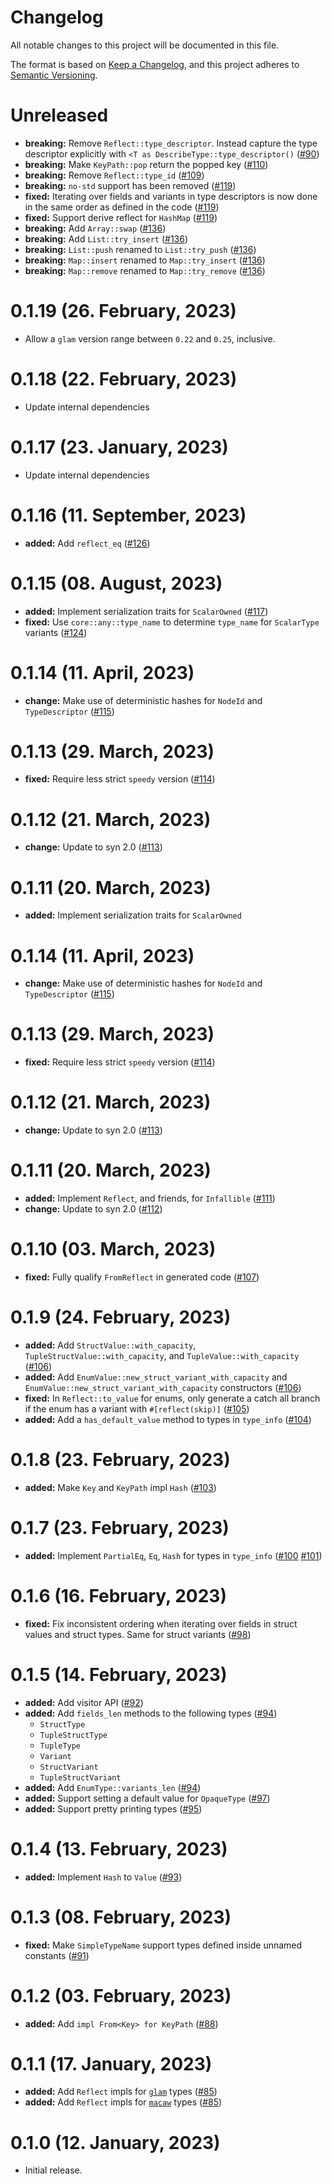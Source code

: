 # Changelog

All notable changes to this project will be documented in this file.

The format is based on [Keep a Changelog](https://keepachangelog.com/en/1.0.0/),
and this project adheres to [Semantic Versioning](https://semver.org/spec/v2.0.0.html).

# Unreleased

- **breaking:** Remove `Reflect::type_descriptor`. Instead capture the type
  descriptor explicitly with `<T as DescribeType::type_descriptor()` ([#90])
- **breaking:** Make `KeyPath::pop` return the popped key ([#110])
- **breaking:** Remove `Reflect::type_id` ([#109])
- **breaking:** `no-std` support has been removed ([#119])
- **fixed:** Iterating over fields and variants in type descriptors is now done
  in the same order as defined in the code ([#119])
- **fixed:** Support derive reflect for `HashMap` ([#119])
- **breaking:** Add `Array::swap` ([#136])
- **breaking:** Add `List::try_insert` ([#136])
- **breaking:** `List::push` renamed to `List::try_push` ([#136])
- **breaking:** `Map::insert` renamed to `Map::try_insert` ([#136])
- **breaking:** `Map::remove` renamed to `Map::try_remove` ([#136])

[#90]: https://github.com/EmbarkStudios/mirror-mirror/pull/90
[#110]: https://github.com/EmbarkStudios/mirror-mirror/pull/110
[#109]: https://github.com/EmbarkStudios/mirror-mirror/pull/109
[#119]: https://github.com/EmbarkStudios/mirror-mirror/pull/119
[#136]: https://github.com/EmbarkStudios/mirror-mirror/pull/136

# 0.1.19 (26. February, 2023)

- Allow a `glam` version range between `0.22` and `0.25`, inclusive.

# 0.1.18 (22. February, 2023)

- Update internal dependencies

# 0.1.17 (23. January, 2023)

- Update internal dependencies

# 0.1.16 (11. September, 2023)

- **added:** Add `reflect_eq` ([#126])

[#126]: https://github.com/EmbarkStudios/mirror-mirror/pull/126

# 0.1.15 (08. August, 2023)

- **added:** Implement serialization traits for `ScalarOwned` ([#117])
- **fixed:** Use `core::any::type_name` to determine `type_name` for `ScalarType` variants ([#124])

[#124]: https://github.com/EmbarkStudios/mirror-mirror/pull/124
[#117]: https://github.com/EmbarkStudios/mirror-mirror/pull/117

# 0.1.14 (11. April, 2023)

- **change:** Make use of deterministic hashes for `NodeId` and `TypeDescriptor` ([#115])

[#115]: https://github.com/EmbarkStudios/mirror-mirror/pull/115

# 0.1.13 (29. March, 2023)

- **fixed:** Require less strict `speedy` version ([#114])

[#114]: https://github.com/EmbarkStudios/mirror-mirror/pull/114

# 0.1.12 (21. March, 2023)

- **change:** Update to syn 2.0 ([#113])

[#113]: https://github.com/EmbarkStudios/mirror-mirror/pull/113

# 0.1.11 (20. March, 2023)

- **added:** Implement serialization traits for `ScalarOwned`

# 0.1.14 (11. April, 2023)

- **change:** Make use of deterministic hashes for `NodeId` and `TypeDescriptor` ([#115])

[#115]: https://github.com/EmbarkStudios/mirror-mirror/pull/115

# 0.1.13 (29. March, 2023)

- **fixed:** Require less strict `speedy` version ([#114])

[#114]: https://github.com/EmbarkStudios/mirror-mirror/pull/114

# 0.1.12 (21. March, 2023)

- **change:** Update to syn 2.0 ([#113])

[#113]: https://github.com/EmbarkStudios/mirror-mirror/pull/113

# 0.1.11 (20. March, 2023)

- **added:** Implement `Reflect`, and friends, for `Infallible` ([#111])
- **change:** Update to syn 2.0 ([#112])

[#111]: https://github.com/EmbarkStudios/mirror-mirror/pull/111
[#112]: https://github.com/EmbarkStudios/mirror-mirror/pull/112

# 0.1.10 (03. March, 2023)

- **fixed:** Fully qualify `FromReflect` in generated code ([#107])

[#90]: https://github.com/EmbarkStudios/mirror-mirror/pull/90
[#107]: https://github.com/EmbarkStudios/mirror-mirror/pull/107

# 0.1.9 (24. February, 2023)

- **added:** Add `StructValue::with_capacity`,
  `TupleStructValue::with_capacity`, and `TupleValue::with_capacity` ([#106])
- **added:** Add `EnumValue::new_struct_variant_with_capacity` and
  `EnumValue::new_struct_variant_with_capacity` constructors ([#106])
- **fixed:** In `Reflect::to_value` for enums, only generate a catch all branch
  if the enum has a variant with `#[reflect(skip)]` ([#105])
- **added:** Add a `has_default_value` method to types in `type_info` ([#104])

[#105]: https://github.com/EmbarkStudios/mirror-mirror/pull/105
[#104]: https://github.com/EmbarkStudios/mirror-mirror/pull/104
[#106]: https://github.com/EmbarkStudios/mirror-mirror/pull/106

# 0.1.8 (23. February, 2023)

- **added:** Make `Key` and `KeyPath` impl `Hash` ([#103])

[#103]: https://github.com/EmbarkStudios/mirror-mirror/pull/103

# 0.1.7 (23. February, 2023)

- **added:** Implement `PartialEq`, `Eq`, `Hash` for types in `type_info` ([#100] [#101])

[#100]: https://github.com/EmbarkStudios/mirror-mirror/pull/100
[#101]: https://github.com/EmbarkStudios/mirror-mirror/pull/101

# 0.1.6 (16. February, 2023)

- **fixed:** Fix inconsistent ordering when iterating over fields in struct
  values and struct types. Same for struct variants ([#98])

[#98]: https://github.com/EmbarkStudios/mirror-mirror/pull/98

# 0.1.5 (14. February, 2023)

- **added:** Add visitor API ([#92])
- **added:** Add `fields_len` methods to the following types ([#94])
    - `StructType`
    - `TupleStructType`
    - `TupleType`
    - `Variant`
    - `StructVariant`
    - `TupleStructVariant`
- **added:** Add `EnumType::variants_len` ([#94])
- **added:** Support setting a default value for `OpaqueType` ([#97])
- **added:** Support pretty printing types ([#95])

[#92]: https://github.com/EmbarkStudios/mirror-mirror/pull/92
[#94]: https://github.com/EmbarkStudios/mirror-mirror/pull/94
[#95]: https://github.com/EmbarkStudios/mirror-mirror/pull/95
[#97]: https://github.com/EmbarkStudios/mirror-mirror/pull/97

# 0.1.4 (13. February, 2023)

- **added:** Implement `Hash` to `Value` ([#93])

[#93]: https://github.com/EmbarkStudios/mirror-mirror/pull/93

# 0.1.3 (08. February, 2023)

- **fixed:** Make `SimpleTypeName` support types defined inside unnamed constants ([#91])

[#91]: https://github.com/EmbarkStudios/mirror-mirror/pull/91

# 0.1.2 (03. February, 2023)

- **added:** Add `impl From<Key> for KeyPath` ([#88])

[#88]: https://github.com/EmbarkStudios/mirror-mirror/pull/88

# 0.1.1 (17. January, 2023)

- **added:** Add `Reflect` impls for [`glam`] types ([#85])
- **added:** Add `Reflect` impls for [`macaw`] types ([#85])

[#85]: https://github.com/EmbarkStudios/mirror-mirror/pull/85
[`glam`]: https://crates.io/crates/glam
[`macaw`]: https://crates.io/crates/macaw

# 0.1.0 (12. January, 2023)

- Initial release.
